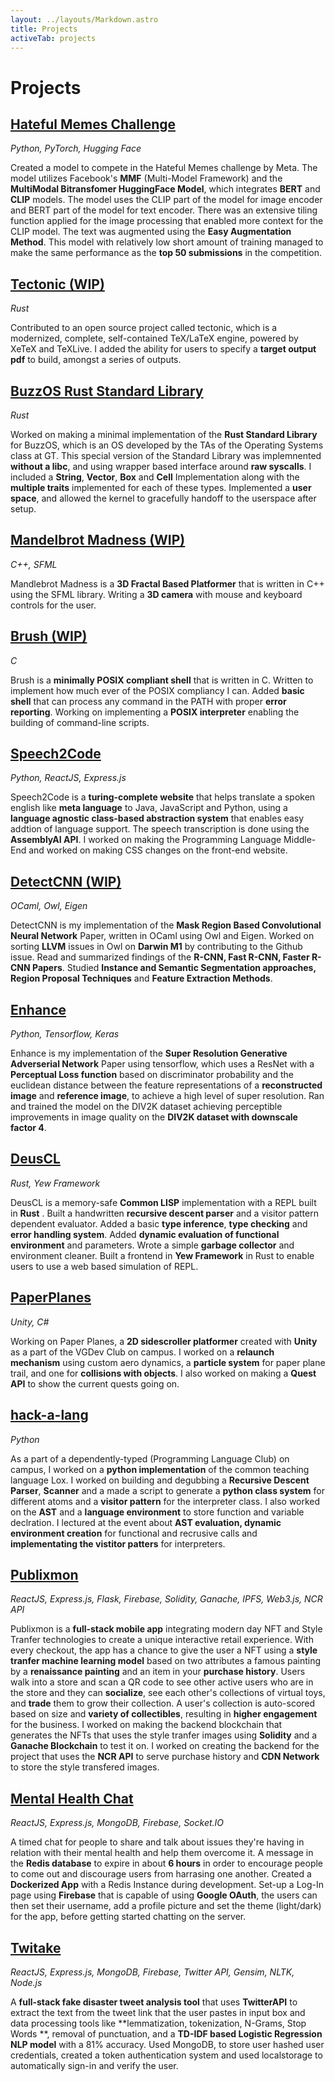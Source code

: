```yaml
---
layout: ../layouts/Markdown.astro
title: Projects
activeTab: projects
---
```

# Projects


## [Hateful Memes Challenge](https://github.com/xinslu/hateful-memes-dl)
*Python, PyTorch, Hugging Face*

Created a model to compete in the Hateful Memes challenge by Meta. The model
utilizes Facebook's **MMF** (Multi-Model Framework) and the **MultiModal Bitransfomer
HuggingFace Model**, which integrates **BERT** and **CLIP** models. The model uses the
CLIP part of the model for image encoder and BERT part of the model for text
encoder. There was an extensive tiling function applied for the image
processing that enabled more context for the CLIP model. The text was augmented
using the **Easy Augmentation Method**. This model with relatively low short amount
of training managed to make the same performance as the **top 50 submissions** in
the competition.

## [Tectonic (WIP)](https://github.com/xinslu/tectonic)
*Rust*

Contributed to an open source project called tectonic, which is a modernized,
complete, self-contained TeX/LaTeX engine, powered by XeTeX and TeXLive. I
added the ability for users to specify a **target output pdf** to build, amongst a
series of outputs.


## [BuzzOS Rust Standard Library](https://github.com/xinslu/rust-std-buzzos)
*Rust*

Worked on making a minimal implementation of the **Rust Standard Library** for
BuzzOS, which is an OS developed by the TAs of the Operating Systems class at
GT. This special version of the Standard Library was implemnented **without a
libc**, and using wrapper based interface around **raw syscalls**. I included a
**String**, **Vector**, **Box** and **Cell** Implementation along with the
**multiple traits** implemented for each of these types. Implemented a **user
space**, and allowed the kernel to gracefully handoff to the userspace after
setup.

## [Mandelbrot Madness (WIP)](https://github.com/saisree27/mandelbrot-madness)
*C++, SFML*

Mandlebrot Madness is a **3D Fractal Based Platformer** that is written in C++
using the SFML library. Writing a **3D camera** with mouse and keyboard controls
for the user.

## [Brush (WIP)](https://github.com/xinslu/brush)
*C*

Brush is a **minimally POSIX compliant shell** that is written in C. Written to
implement how much ever of the POSIX compliancy I can. Added **basic shell**
that can process any command in the PATH with proper **error reporting**.
Working on implementing a **POSIX interpreter** enabling the building of
command-line scripts.

## [Speech2Code](https://github.com/saisree27/speechtocode)
*Python, ReactJS, Express.js*

Speech2Code is a **turing-complete website** that helps translate a spoken
english like **meta language** to Java, JavaScript and Python, using a
**language agnostic class-based abstraction system** that enables easy addtion
of language support. The speech transcription is done using the **AssemblyAI
API**. I worked on making the Programming Language Middle-End and worked on
making CSS changes on the front-end website.

## [DetectCNN (WIP)](https://github.com/xinslu/DetectCNN)
*OCaml, Owl, Eigen*

DetectCNN is my implementation of the **Mask Region Based Convolutional Neural
Network** Paper, written in OCaml using Owl and Eigen. Worked on sorting
**LLVM** issues in Owl on **Darwin M1** by contributing to the Github issue.
Read and summarized findings of the **R-CNN, Fast R-CNN, Faster R-CNN Papers**.
Studied **Instance and Semantic Segmentation approaches, Region Proposal
Techniques** and **Feature Extraction Methods**.

## [Enhance](https://github.com/xinslu/Enhance)
*Python, Tensorflow, Keras*

Enhance is my implementation of the **Super Resolution Generative Adverserial
Network** Paper using tensorflow, which uses a ResNet with a **Perceptual Loss
function** based on discriminator probability and the euclidean distance
between the feature representations of a **reconstructed image** and
**reference image**, to achieve a high level of super resolution. Ran and
trained the model on the DIV2K dataset achieving perceptible improvements in
image quality on the **DIV2K dataset with downscale factor 4**.

## [DeusCL](https://github.com/xinslu/deusCL)
*Rust, Yew Framework*

DeusCL is a memory-safe **Common LISP** implementation with a REPL built in
**Rust** . Built a handwritten **recursive descent parser** and a visitor
pattern dependent evaluator. Added a basic **type inference**, **type
checking** and **error handling system**. Added **dynamic evaluation of
functional environment** and parameters. Wrote a simple **garbage collector**
and environment cleaner. Built a frontend in **Yew Framework** in Rust to
enable users to use a web based simulation of REPL.

## [PaperPlanes](https://github.com/AllisanLu/PaperPlanes)
*Unity, C#*

Working on Paper Planes, a **2D sidescroller platformer** created with
**Unity** as a part of the VGDev Club on campus. I worked on a **relaunch
mechanism** using custom aero dynamics, a **particle system** for paper plane
trail, and one for **collisions with objects**. I also worked on making a
**Quest API** to show the current quests going on.

## [hack-a-lang](https://github.com/xinslu/hack-a-lang)
*Python*

As a part of a dependently-typed (Programming Language Club) on campus, I
worked on a **python implementation** of the common teaching language Lox. I
worked on building and degubbing a **Recursive Descent Parser**, **Scanner**
and a made a script to generate a **python class system** for different atoms
and a **visitor pattern** for the interpreter class. I also worked on the
**AST** and a **language environment** to store function and variable
declration. I lectured at the event about **AST evaluation, dynamic environment
creation** for functional and recrusive calls and **implementating the vistitor
patters** for interpreters.

## [Publixmon](https://github.com/saisree27/publixmon)
*ReactJS, Express.js, Flask, Firebase, Solidity, Ganache, IPFS, Web3.js, NCR API*

Publixmon is a **full-stack mobile app** integrating modern day NFT and Style
Tranfer technologies to create a unique interactive retail experience. With
every checkout, the app has a chance to give the user a NFT using a **style
tranfer machine learning model** based on two attributes a famous painting by a
**renaissance painting** and an item in your **purchase history**. Users walk
into a store and scan a QR code to see other active users who are in the store
and they can **socialize**, see each other's collections of virtual toys, and
**trade** them to grow their collection. A user's collection is auto-scored
based on size and **variety of collectibles**, resulting in **higher
engagement** for the business. I worked on making the backend blockchain that
generates the NFTs that uses the style tranfer images using **Solidity** and a
**Ganache Blockchain** to test it on. I worked on creating the backend for the
project that uses the **NCR API** to serve purchase history and **CDN Network**
to store the style transfered images.

## [Mental Health Chat](https://github.com/xinslu/mental-health-chat)
*ReactJS, Express.js, MongoDB, Firebase, Socket.IO*

A timed chat for people to share and talk about issues they're having in
relation with their mental health and help them overcome it. A message in the
**Redis database** to expire in about **6 hours** in order to encourage people
to come out and discourage users from harrasing one another. Created a
**Dockerized App** with a Redis Instance during development. Set-up a Log-In
page using **Firebase** that is capable of using **Google OAuth**, the users
can then set their username, add a profile picture and set the theme
(light/dark) for the app, before getting started chatting on the server.

## [Twitake](https://twitake.netlify.app/)
*ReactJS, Express.js, MongoDB, Firebase, Twitter API, Gensim, NLTK, Node.js*

A **full-stack fake disaster tweet analysis tool** that uses **TwitterAPI** to
extract the text from the tweet link that the user pastes in input box and data
processing tools like **lemmatization, tokenization, N-Grams, Stop Words **,
removal of punctuation, and a **TD-IDF based Logistic Regression NLP model**
with a 81% accuracy. Used MongoDB, to store user hashed user credentials,
created a token authentication system and used localstorage to automatically
sign-in and verify the user.

